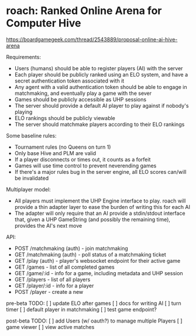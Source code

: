 roach: Ranked Online Arena for Computer Hive
============================================

https://boardgamegeek.com/thread/2543889/proposal-online-ai-hive-arena

Requirements:
* Users (humans) should be able to register players (AI) with the server
* Each player should be publicly ranked using an ELO system, and have a secret
  authentication token associated with it
* Any agent with a valid authentication token should be able to engage in
  matchmaking, and eventually play a game with the sever
* Games should be publicly accessible as UHP sessions
* The server should provide a default AI player to play against if nobody's
  playing
* ELO rankings should be publicly viewable
* The server should matchmake players according to their ELO rankings

Some baseline rules:
* Tournament rules (no Queens on turn 1)
* Only base Hive and PLM are valid
* If a player disconnects or times out, it counts as a forfeit
* Games will use time control to prevent neverending games
* If there's a major rules bug in the server engine, all ELO scores can/will be
  invalidated

Multiplayer model:
* All players must implement the UHP Engine interface to play. roach will
  provide a thin adapter layer to ease the burden of writing this for each AI
* The adapter will only require that an AI provide a stdin/stdout interface
  that, given a UHP GameString (and possibly the remaining time), provides the
  AI's next move

API:
* POST /matchmaking (auth) - join matchmaking
* GET /matchmaking (auth) - poll status of a matchmaking ticket
* GET /play (auth) - player's websocket endpoint for their active game
* GET /games - list of all completed games
* GET /game/:id - info for a game, including metadata and UHP session
* GET /players - list of all players
* GET /player/:id - info for a player
* POST /player - create a new

pre-beta TODO:
[ ] update ELO after games
[ ] docs for writing AI
[ ] turn timer
[ ] default player in matchmaking
[ ] test game endpoint?

post-beta TODO:
[ ] add Users (w/ oauth?) to manage multiple Players
[ ] game viewer
[ ] view active matches
